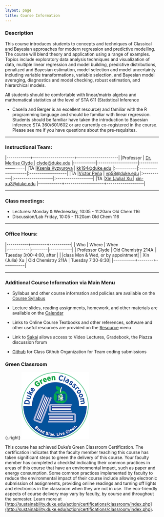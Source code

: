 ```yaml
---
layout: page
title: Course Information
---
```

### Description

This course introduces students to concepts and techniques of
Classical and Bayesian approaches for modern regression and predictive
modelling.  The course will blend theory and application using a range
of examples.  Topics include exploratory data analysis techniques and
visualization of data, multiple linear regression and model building,
predictive distributions, penalized and Bayesian estimation, model
selection and model uncertainty including variable transformations,
variable selection, and Bayesian model averaging, diagnostics and
model checking, robust estimation, and hierarchical models.


All students should be comfortable with linear/matrix algebra and
mathematical statistics at the level of STA 611 (Statistical Inference
- Casella and Berger is an excellent resource) and familiar with the R
programming language and should be familiar with linear regression.
Students should be familiar have taken the introduction to Bayesian inference
STA 360/601/602 or are currently co-registered in the course.  Please
see me if you have questions about the pre-requisites.

* * *

### Instructional Team:

|------------+---------------------+---------------------|
|Professor   | [Dr. Merlise Clyde ](http://stat.duke.edu/~clyde) | [clyde@duke.edu](mailto:clyde@duke.edu)
|:-----------|:--------------------|:-------------------|
|TA         |[Ksenia Kyzyurova](http://stat.duke.edu/people/ksenia-kyzyurova)   | [kk194@duke.edu](mailto:kk194@duke.edu) 
|:-----------|:--------------------|:-------------------|
|TA         |[Victor Peña](http://stat.duke.edu/people/victor-peña)   | [vp58@duke.edu](mailto:vp58@duke.edu) 
|:-----------|:--------------------|:-------------------|
|TA         |[Xin (Julia) Xu ](http://stat.duke.edu/people/xin-xu)   | [xin-xu3@duke.edu](mailto:xin.xu3@duke.edu) 
|------------+--------------------+-------------------|



* * *

### Class meetings:

* Lectures: Monday & Wednesday, 10:05 - 11:20am  Old Chem 116
* Discussion/Lab Friday, 10:05 - 11:20am  Old Chem 116


* * *

### <a name="oh"></a>Office Hours:

|-----------+--------+-----------|
| Who       |  Where | When      
|:-----------|:--------|:-----------|
| Professor Clyde |  Old Chemistry 214A |  Tuesday 3:00-4:00, after
| | |class Mon & Wed, or by appointment|
| Xin (Julia) Xu | Old Chemistry 211A | Tuesday 7:30-8:30|
|-----------+--------+-----------|

* * *

### Additional Course Information via Main Menu

* Syllabus and other course information and policies are available on the [Course
Syllabus]({{site.baseurl}}/syllabus)

* Lecture slides, reading assignments, homework, and other materials
are available on the  [Calendar]({{site.baseurl}}/calendar)

* Links to Online Course Textbooks and other references, software  and other
  useful resources are provided on the
  [Resource]({{site.baseurl}}/resources) menu

* Link to [Sakai](http://sakai.duke.edu) allows access to Video
  Lectures, Gradebook, the  Piazza discussion forum

* [Github](http://github.com/sta521-S17) for Class Github Organization
  for Team coding submissions
  




### Green Classroom

{:.right}
![DukeGreenClassroomCertification](images/DukeGreenClassroomCertification-Logo.png)

This course has achieved Duke’s Green Classroom Certification. The certification indicates that the faculty member teaching this course has taken significant steps to green the delivery of this course. Your faculty member has completed a checklist indicating their common practices in areas of this course that have an environmental impact, such as paper and energy consumption. Some common practices implemented by faculty to reduce the environmental impact of their course include allowing electronic submission of assignments, providing online readings and turning off lights and electronics in the classroom when they are not in use. The eco-friendly aspects of course delivery may vary by faculty, by course and throughout the semester. Learn more at [http://sustainability.duke.edu/action/certifications/classroom/index.php](http://sustainability.duke.edu/action/certifications/classroom/index.php).
